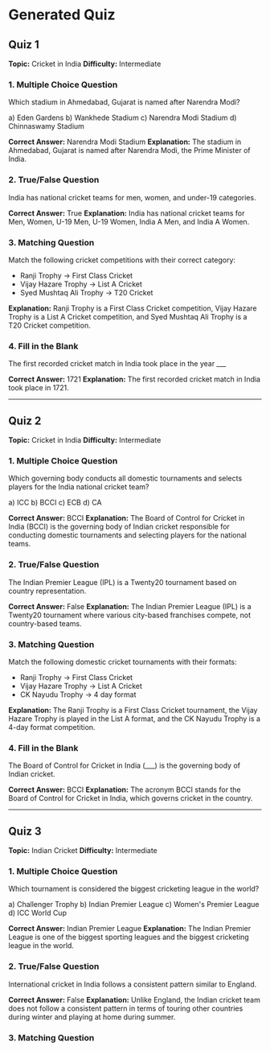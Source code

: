 # Generated Quiz

## Quiz 1

**Topic:** Cricket in India
**Difficulty:** Intermediate

### 1. Multiple Choice Question
Which stadium in Ahmedabad, Gujarat is named after Narendra Modi?

a) Eden Gardens
b) Wankhede Stadium
c) Narendra Modi Stadium
d) Chinnaswamy Stadium

**Correct Answer:** Narendra Modi Stadium
**Explanation:** The stadium in Ahmedabad, Gujarat is named after Narendra Modi, the Prime Minister of India.

### 2. True/False Question
India has national cricket teams for men, women, and under-19 categories.

**Correct Answer:** True
**Explanation:** India has national cricket teams for Men, Women, U-19 Men, U-19 Women, India A Men, and India A Women.

### 3. Matching Question
Match the following cricket competitions with their correct category:

- Ranji Trophy → First Class Cricket
- Vijay Hazare Trophy → List A Cricket
- Syed Mushtaq Ali Trophy → T20 Cricket

**Explanation:** Ranji Trophy is a First Class Cricket competition, Vijay Hazare Trophy is a List A Cricket competition, and Syed Mushtaq Ali Trophy is a T20 Cricket competition.

### 4. Fill in the Blank
The first recorded cricket match in India took place in the year ___

**Correct Answer:** 1721
**Explanation:** The first recorded cricket match in India took place in 1721.

---

## Quiz 2

**Topic:** Cricket in India
**Difficulty:** Intermediate

### 1. Multiple Choice Question
Which governing body conducts all domestic tournaments and selects players for the India national cricket team?

a) ICC
b) BCCI
c) ECB
d) CA

**Correct Answer:** BCCI
**Explanation:** The Board of Control for Cricket in India (BCCI) is the governing body of Indian cricket responsible for conducting domestic tournaments and selecting players for the national teams.

### 2. True/False Question
The Indian Premier League (IPL) is a Twenty20 tournament based on country representation.

**Correct Answer:** False
**Explanation:** The Indian Premier League (IPL) is a Twenty20 tournament where various city-based franchises compete, not country-based teams.

### 3. Matching Question
Match the following domestic cricket tournaments with their formats:

- Ranji Trophy → First Class Cricket
- Vijay Hazare Trophy → List A Cricket
- CK Nayudu Trophy → 4 day format

**Explanation:** The Ranji Trophy is a First Class Cricket tournament, the Vijay Hazare Trophy is played in the List A format, and the CK Nayudu Trophy is a 4-day format competition.

### 4. Fill in the Blank
The Board of Control for Cricket in India (___) is the governing body of Indian cricket.

**Correct Answer:** BCCI
**Explanation:** The acronym BCCI stands for the Board of Control for Cricket in India, which governs cricket in the country.

---

## Quiz 3

**Topic:** Indian Cricket
**Difficulty:** Intermediate

### 1. Multiple Choice Question
Which tournament is considered the biggest cricketing league in the world?

a) Challenger Trophy
b) Indian Premier League
c) Women's Premier League
d) ICC World Cup

**Correct Answer:** Indian Premier League
**Explanation:** The Indian Premier League is one of the biggest sporting leagues and the biggest cricketing league in the world.

### 2. True/False Question
International cricket in India follows a consistent pattern similar to England.

**Correct Answer:** False
**Explanation:** Unlike England, the Indian cricket team does not follow a consistent pattern in terms of touring other countries during winter and playing at home during summer.

### 3. Matching Question

